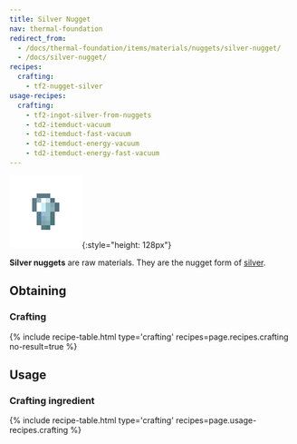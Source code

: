 ```yaml
---
title: Silver Nugget
nav: thermal-foundation
redirect_from:
  - /docs/thermal-foundation/items/materials/nuggets/silver-nugget/
  - /docs/silver-nugget/
recipes:
  crafting:
    - tf2-nugget-silver
usage-recipes:
  crafting:
    - tf2-ingot-silver-from-nuggets
    - td2-itemduct-vacuum
    - td2-itemduct-fast-vacuum
    - td2-itemduct-energy-vacuum
    - td2-itemduct-energy-fast-vacuum
---
```


![Silver nugget](/assets/images/thermal-foundation/nugget-silver.png){:style="height: 128px"}


**Silver nuggets** are raw materials. They are the nugget form of
[silver](/docs/thermal-foundation/silver-ingot/).


Obtaining
---------

### Crafting
{% include recipe-table.html type='crafting' recipes=page.recipes.crafting no-result=true %}


Usage
-----

### Crafting ingredient
{% include recipe-table.html type='crafting' recipes=page.usage-recipes.crafting %}
